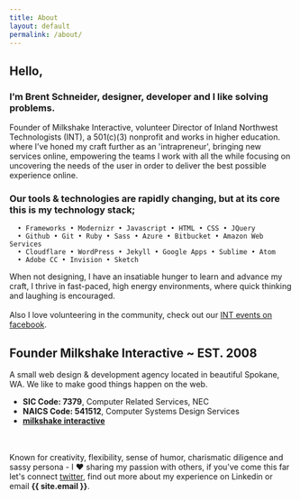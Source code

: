 ```yaml
---
title: About
layout: default
permalink: /about/
---
```

<section class="post-header">
  <h1>Hello,</h1>
</section>

### I’m Brent Schneider, designer, developer and I like solving problems.

Founder of Milkshake Interactive, volunteer Director of Inland Northwest Technologists (INT), a 501(c)(3) nonprofit and works in higher education. where I’ve honed my craft further as an 'intrapreneur', bringing new services online, empowering the teams I work with all the while focusing on uncovering the needs of the user in order to deliver the best possible experience online.

### Our tools & technologies are rapidly changing, but at its core this is my technology stack;

~~~
  • Frameworks • Modernizr • Javascript • HTML • CSS • JQuery
  • Github • Git • Ruby • Sass • Azure • Bitbucket • Amazon Web Services
  • Cloudflare • WordPress • Jekyll • Google Apps • Sublime • Atom
  • Adobe CC • Invision • Sketch
~~~


When not designing, I have an insatiable hunger to learn and advance my craft, I thrive in fast-paced, high energy environments, where quick thinking and laughing is encouraged. 
<br>
<br>
Also I love volunteering in the community, check out our [INT events on facebook](https://www.facebook.com/InlandNorthwestTechnologists/events).

## Founder Milkshake Interactive ~ EST. 2008

A small web design &amp; development agency located in beautiful Spokane, WA. We like to make good things happen on the web. <br>

  - __SIC Code: 7379__, Computer Related Services, NEC
  - __NAICS Code: 541512__, Computer Systems Design Services
  - __[milkshake interactive](http://milkshakeinteractive.com)__

<br><br>
Known for creativity, flexibility, sense of humor, charismatic diligence and sassy persona - I ❤️ sharing my passion with others, if you've come this far let's connect [twitter](http://twitter.com/webmedic), find out more about my experience on Linkedin or email __{{ site.email }}__.
